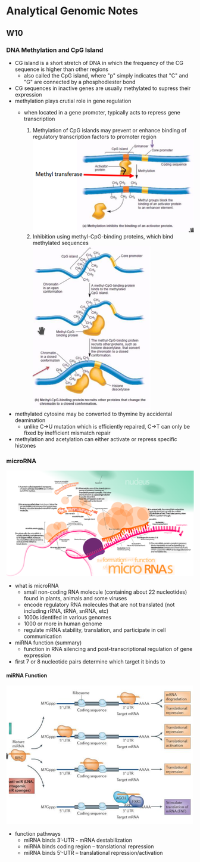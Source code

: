# Analytical Genomic Notes

## W10
### DNA Methylation and CpG Island
- CG island is a short stretch of DNA in which the frequency of the CG sequence is higher than other regions
    - also called the CpG island, where "p" simply indicates that "C" and "G" are connected by a phosphodiester bond
- CG sequences in inactive genes are usually methylated to supress their expression
- methylation plays crutial role in gene regulation
    - when located in a gene promoter, typically acts to repress gene transcription

        1. Methylation of CpG islands may prevent or enhance binding of regulatory transcription factors to promoter region
        ![alt text](assets/methyl-inhibition-01.png "Methylation Method 01")
        2. Inhibition using methyl-CpG-binding proteins, which bind methylated sequences
        ![alt text](assets/methyl-inhibition-02.png "Methylation Method 02")
- methylated cytosine may be converted to thymine by accidental deamination
    - unlike C->U mutation which is efficiently repaired, C->T can only be fixed by inefficient mismatch repair
- methylation and acetylation can either activate or repress specific histones

### microRNA
![alt text](assets/miRNA.svg "miRNA")
- what is microRNA
    - small non-coding RNA molecule (containing about 22 nucleotides) found in plants, animals and some viruses
    - encode regulatory RNA molecules that are not translated (not including rRNA, tRNA, snRNA, etc)
    - 1000s identifed in various genomes
    - 1000 or more in human genome
    - regulate mRNA stability, translation, and participate in cell communication
- miRNA function (summary)
    - function in RNA silencing and post-transcriptional regulation of gene expression
- first 7 or 8 nucleotide pairs determine which target it binds to

#### miRNA Function
![alt text](assets/miRNA-mechanisms.png "miRNA Mechanisms")
- function pathways
    - miRNA binds 3’-UTR - mRNA destabilization
    - miRNA binds coding region – translational repression
    - miRNA binds 5’-UTR – translational repression/activation

